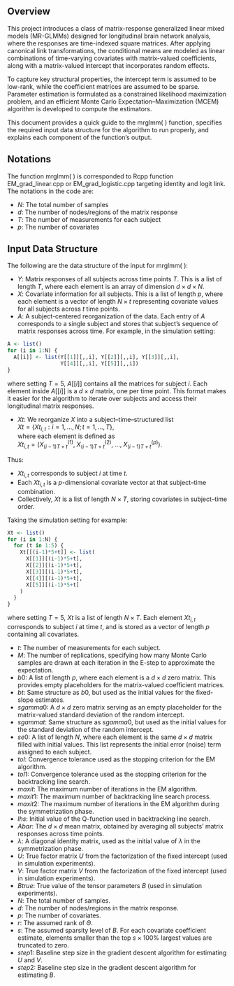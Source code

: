 ## Overview

This project introduces a class of matrix-response generalized linear mixed models (MR-GLMMs) designed for longitudinal brain network analysis, where the responses are time-indexed square matrices. After applying canonical link transformations, the conditional means are modeled as linear combinations of time-varying covariates with matrix-valued coefficients, along with a matrix-valued intercept that incorporates random effects.

To capture key structural properties, the intercept term is assumed to be low-rank, while the coefficient matrices are assumed to be sparse. Parameter estimation is formulated as a constrained likelihood maximization problem, and an efficient Monte Carlo Expectation–Maximization (MCEM) algorithm is developed to compute the estimators.

This document provides a quick guide to the mrglmm( ) function, specifies the required input data structure for the algorithm to run properly, and explains each component of the function’s output.


## Notations
The function mrglmm( ) is corresponded to Rcpp function EM_grad_linear.cpp or EM_grad_logistic.cpp targeting identity and logit link. The notations in the code are:

* $N$: The total number of samples  
* $d$: The number of nodes/regions of the matrix response  
* $T$: The number of measurements for each subject  
* $p$: The number of covariates  

## Input Data Structure
The following are the data structure of the input for mrglmm( ):

* $Y$: Matrix responses of all subjects across time points $T$. This is a list of length $T$, where each element is an array of dimension $d \times d \times N$.  
* $X$: Covariate information for all subjects. This is a list of length $p$, where each element is a vector of length $N \times t$ representing covariate values for all subjects across $t$ time points.  
* $A$: A subject-centered reorganization of the data. Each entry of $A$ corresponds to a single subject and stores that subject’s sequence of matrix responses across time. For example, in the simulation setting:  

```r
A <- list()
for (i in 1:N) {
  A[[i]] <- list(Y[[1]][,,i], Y[[2]][,,i], Y[[3]][,,i], 
                 Y[[4]][,,i], Y[[5]][,,i])
}
```
where setting $T=5$, $A[[i]]$ contains all the matrices for subject $i$. Each element inside $A[[i]]$ is a $d \times d$ matrix, one per time point. This format makes it easier for the algorithm to iterate over subjects and access their longitudinal matrix responses.  

* $Xt$: We reorganize $X$ into a subject–time–structured list  
$Xt = \{ Xt_{i,t} : i=1,\ldots,N; t=1,\ldots,T \}$,  
where each element is defined as  
$Xt_{i,t} = ( X^{(1)}_{(i-1)T+t}, \; X^{(2)}_{(i-1)T+t}, \; \ldots, \; X^{(p)}_{(i-1)T+t} )$.  

Thus:  
- $Xt_{i,t}$ corresponds to subject $i$ at time $t$.  
- Each $Xt_{i,t}$ is a $p$-dimensional covariate vector at that subject–time combination.  
- Collectively, $Xt$ is a list of length $N \times T$, storing covariates in subject–time order.  

Taking the simulation setting for example:  
```r
Xt <- list()
for (i in 1:N) {
  for (t in 1:5) {
    Xt[[(i-1)*5+t]] <- list(
      X[[1]][(i-1)*5+t],
      X[[2]][(i-1)*5+t],
      X[[3]][(i-1)*5+t],
      X[[4]][(i-1)*5+t],
      X[[5]][(i-1)*5+t]
    )
  }
}
```
where setting $T=5$, $Xt$ is a list of length $N \times T$. Each element $Xt_{i,t}$ corresponds to subject $i$ at time $t$, and is stored as a vector of length $p$ containing all covariates.  

* $t$: The number of measurements for each subject.  
* $M$: The number of replications, specifying how many Monte Carlo samples are drawn at each iteration in the E-step to approximate the expectation.  
* $b0$: A list of length $p$, where each element is a $d \times d$ zero matrix. This provides empty placeholders for the matrix-valued coefficient matrices.  
* $bt$: Same structure as $b0$, but used as the initial values for the fixed-slope estimates.  
* $sgamma0$: A $d \times d$ zero matrix serving as an empty placeholder for the matrix-valued standard deviation of the random intercept.  
* $sgammat$: Same structure as $sgamma0$, but used as the initial values for the standard deviation of the random intercept.  
* $se0$: A list of length $N$, where each element is the same $d \times d$ matrix filled with initial values. This list represents the initial error (noise) term assigned to each subject.  
* $tol$: Convergence tolerance used as the stopping criterion for the EM algorithm.
* $tol1$: Convergence tolerance used as the stopping criterion for the backtracking line search. 
* $maxit$: The maximum number of iterations in the EM algorithm. 
* $maxit1$: The maximum number of backtracking line search process.  
* $maxit2$: The maximum number of iterations in the EM algorithm during the symmetrization phase.  
* $lhs$: Initial value of the Q-function used in backtracking line search.  
* $Abar$: The $d \times d$ mean matrix, obtained by averaging all subjects’ matrix responses across time points.  
* $\lambda$: A diagonal identity matrix, used as the initial value of $\lambda$ in the symmetrization phase.  
* $U$: True factor matrix $U$ from the factorization of the fixed intercept (used in simulation experiments).  
* $V$: True factor matrix $V$ from the factorization of the fixed intercept (used in simulation experiments).  
* $Btrue$: True value of the tensor parameters $B$ (used in simulation experiments).  
* $N$: The total number of samples.  
* $d$: The number of nodes/regions in the matrix response.  
* $p$: The number of covariates.  
* $r$: The assumed rank of $\Theta$.  
* $s$: The assumed sparsity level of $B$. For each covariate coefficient estimate, elements smaller than the top $s \times 100\text{\%}$ largest values are truncated to zero.  
* $step1$: Baseline step size in the gradient descent algorithm for estimating $U$ and $V$.  
* $step2$: Baseline step size in the gradient descent algorithm for estimating $B$.  


